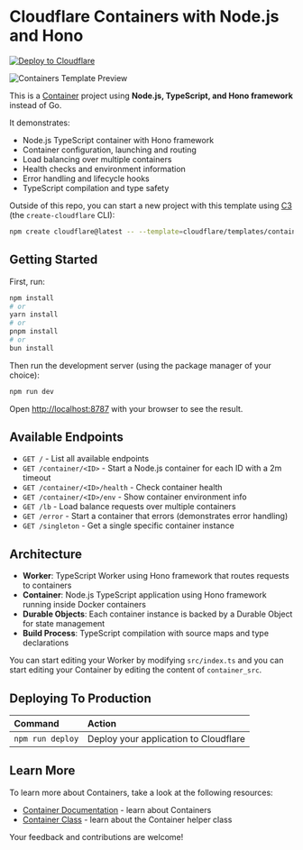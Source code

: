 # Cloudflare Containers with Node.js and Hono

[![Deploy to Cloudflare](https://deploy.workers.cloudflare.com/button)](https://deploy.workers.cloudflare.com/?url=https://github.com/cloudflare/templates/tree/main/containers-template)

![Containers Template Preview](https://imagedelivery.net/_yJ02hpOMj_EnGvsU2aygw/5aba1fb7-b937-46fd-fa67-138221082200/public)

<!-- dash-content-start -->

This is a [Container](https://developers.cloudflare.com/containers/) project using **Node.js, TypeScript, and Hono framework** instead of Go.

It demonstrates:
- Node.js TypeScript container with Hono framework
- Container configuration, launching and routing
- Load balancing over multiple containers
- Health checks and environment information
- Error handling and lifecycle hooks
- TypeScript compilation and type safety

<!-- dash-content-end -->

Outside of this repo, you can start a new project with this template using [C3](https://developers.cloudflare.com/pages/get-started/c3/) (the `create-cloudflare` CLI):

```bash
npm create cloudflare@latest -- --template=cloudflare/templates/containers-template
```

## Getting Started

First, run:

```bash
npm install
# or
yarn install
# or
pnpm install
# or
bun install
```

Then run the development server (using the package manager of your choice):

```bash
npm run dev
```

Open [http://localhost:8787](http://localhost:8787) with your browser to see the result.

## Available Endpoints

- `GET /` - List all available endpoints
- `GET /container/<ID>` - Start a Node.js container for each ID with a 2m timeout
- `GET /container/<ID>/health` - Check container health
- `GET /container/<ID>/env` - Show container environment info
- `GET /lb` - Load balance requests over multiple containers
- `GET /error` - Start a container that errors (demonstrates error handling)
- `GET /singleton` - Get a single specific container instance

## Architecture

- **Worker**: TypeScript Worker using Hono framework that routes requests to containers
- **Container**: Node.js TypeScript application using Hono framework running inside Docker containers
- **Durable Objects**: Each container instance is backed by a Durable Object for state management
- **Build Process**: TypeScript compilation with source maps and type declarations

You can start editing your Worker by modifying `src/index.ts` and you can start
editing your Container by editing the content of `container_src`.

## Deploying To Production

| Command          | Action                                |
| :--------------- | :------------------------------------ |
| `npm run deploy` | Deploy your application to Cloudflare |

## Learn More

To learn more about Containers, take a look at the following resources:

- [Container Documentation](https://developers.cloudflare.com/containers/) - learn about Containers
- [Container Class](https://github.com/cloudflare/containers) - learn about the Container helper class

Your feedback and contributions are welcome!

